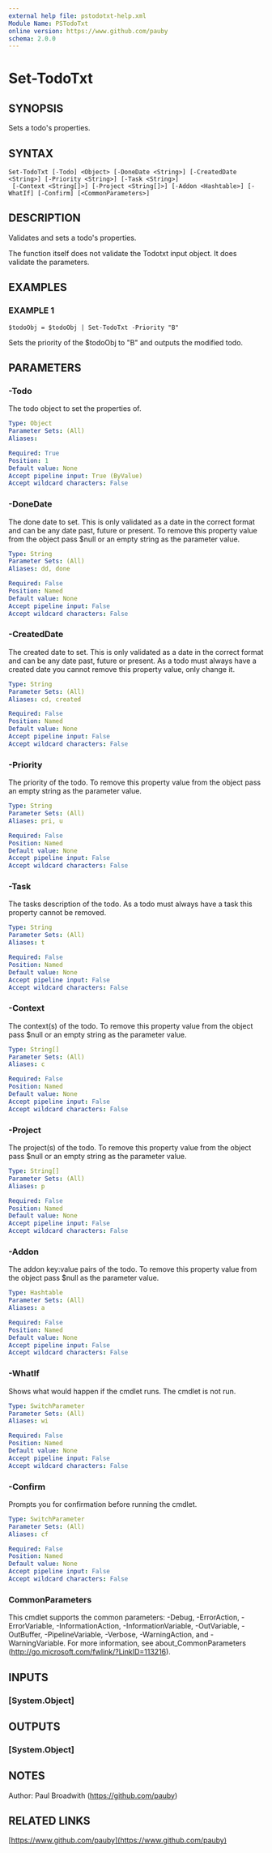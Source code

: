 ```yaml
---
external help file: pstodotxt-help.xml
Module Name: PSTodoTxt
online version: https://www.github.com/pauby
schema: 2.0.0
---
```


# Set-TodoTxt

## SYNOPSIS
Sets a todo's properties.

## SYNTAX

```
Set-TodoTxt [-Todo] <Object> [-DoneDate <String>] [-CreatedDate <String>] [-Priority <String>] [-Task <String>]
 [-Context <String[]>] [-Project <String[]>] [-Addon <Hashtable>] [-WhatIf] [-Confirm] [<CommonParameters>]
```

## DESCRIPTION
Validates and sets a todo's properties.

The function itself does not validate the Todotxt input object.
It does validate the parameters.

## EXAMPLES

### EXAMPLE 1
```
$todoObj = $todoObj | Set-TodoTxt -Priority "B"
```

Sets the priority of the $todoObj to "B" and outputs the modified todo.

## PARAMETERS

### -Todo
The todo object to set the properties of.

```yaml
Type: Object
Parameter Sets: (All)
Aliases:

Required: True
Position: 1
Default value: None
Accept pipeline input: True (ByValue)
Accept wildcard characters: False
```

### -DoneDate
The done date to set.
This is only validated as a date in the correct
format and can be any date past, future or present.
To remove this
property value from the object pass $null or an empty string as the
parameter value.

```yaml
Type: String
Parameter Sets: (All)
Aliases: dd, done

Required: False
Position: Named
Default value: None
Accept pipeline input: False
Accept wildcard characters: False
```

### -CreatedDate
The created date to set.
This is only validated as a date in the
correct format and can be any date past, future or present.
As a todo
must always have a created date you cannot remove this property value,
only change it.

```yaml
Type: String
Parameter Sets: (All)
Aliases: cd, created

Required: False
Position: Named
Default value: None
Accept pipeline input: False
Accept wildcard characters: False
```

### -Priority
The priority of the todo.
To remove this property value from the
object pass an empty string as the parameter value.

```yaml
Type: String
Parameter Sets: (All)
Aliases: pri, u

Required: False
Position: Named
Default value: None
Accept pipeline input: False
Accept wildcard characters: False
```

### -Task
The tasks description of the todo.
As a todo must always have a task
this property cannot be removed.

```yaml
Type: String
Parameter Sets: (All)
Aliases: t

Required: False
Position: Named
Default value: None
Accept pipeline input: False
Accept wildcard characters: False
```

### -Context
The context(s) of the todo.
To remove this property value from the
object pass $null or an empty string as the parameter value.

```yaml
Type: String[]
Parameter Sets: (All)
Aliases: c

Required: False
Position: Named
Default value: None
Accept pipeline input: False
Accept wildcard characters: False
```

### -Project
The project(s) of the todo.
To remove this property value from the
object pass $null or an empty string as the parameter value.

```yaml
Type: String[]
Parameter Sets: (All)
Aliases: p

Required: False
Position: Named
Default value: None
Accept pipeline input: False
Accept wildcard characters: False
```

### -Addon
The addon key:value pairs of the todo.
To remove this property value
from the object pass $null as the parameter value.

```yaml
Type: Hashtable
Parameter Sets: (All)
Aliases: a

Required: False
Position: Named
Default value: None
Accept pipeline input: False
Accept wildcard characters: False
```

### -WhatIf
Shows what would happen if the cmdlet runs.
The cmdlet is not run.

```yaml
Type: SwitchParameter
Parameter Sets: (All)
Aliases: wi

Required: False
Position: Named
Default value: None
Accept pipeline input: False
Accept wildcard characters: False
```

### -Confirm
Prompts you for confirmation before running the cmdlet.

```yaml
Type: SwitchParameter
Parameter Sets: (All)
Aliases: cf

Required: False
Position: Named
Default value: None
Accept pipeline input: False
Accept wildcard characters: False
```

### CommonParameters
This cmdlet supports the common parameters: -Debug, -ErrorAction, -ErrorVariable, -InformationAction, -InformationVariable, -OutVariable, -OutBuffer, -PipelineVariable, -Verbose, -WarningAction, and -WarningVariable. For more information, see about_CommonParameters (http://go.microsoft.com/fwlink/?LinkID=113216).

## INPUTS

### [System.Object]
## OUTPUTS

### [System.Object]
## NOTES
Author: Paul Broadwith (https://github.com/pauby)

## RELATED LINKS

[https://www.github.com/pauby](https://www.github.com/pauby)

